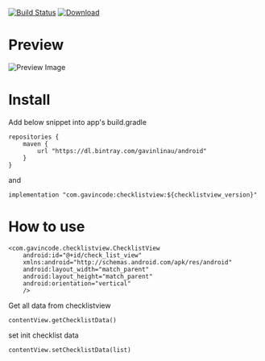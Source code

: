 [![Build Status](https://travis-ci.org/gavinlin/checklistview.svg?branch=master)](https://travis-ci.org/gavinlin/checklistview)
[ ![Download](https://api.bintray.com/packages/gavinlinau/android/check-list-view/images/download.svg) ](https://bintray.com/gavinlinau/android/check-list-view/_latestVersion)

# Preview

![Preview Image](preview/preview.gif)

# Install

Add below snippet into app's build.gradle

```
repositories {
    maven {
        url "https://dl.bintray.com/gavinlinau/android"
    }
}
```

and

```
implementation "com.gavincode:checklistview:${checklistview_version}"
```

# How to use

```
<com.gavincode.checklistview.ChecklistView
    android:id="@+id/check_list_view"
    xmlns:android="http://schemas.android.com/apk/res/android"
    android:layout_width="match_parent"
    android:layout_height="match_parent"
    android:orientation="vertical"
    />
```

Get all data from checklistview

```
contentView.getChecklistData()
```

set init checklist data

```
contentView.setChecklistData(list)
```
